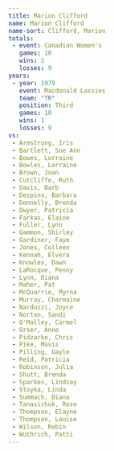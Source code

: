 ```yaml
---
title: Marion Clifford
name: Marion Clifford
name-sort: Clifford, Marion
totals:
 - event: Canadian Women's
   games: 10
   wins: 1
   losses: 9
years:
 - year: 1979
   event: Macdonald Lassies
   team: "TR"
   position: Third
   games: 10
   wins: 1
   losses: 9
vs:
 - Armstrong, Iris
 - Bartlett, Sue Ann
 - Bowes, Lorraine
 - Bowles, Lorraine
 - Brown, Joan
 - Cutcliffe, Ruth
 - Davis, Barb
 - Despins, Barbara
 - Donnelly, Brenda
 - Dwyer, Patricia
 - Farkas, Elaine
 - Fuller, Lynn
 - Gammon, Shirley
 - Gardiner, Faye
 - Jones, Colleen
 - Kennah, Elvera
 - Knowles, Dawn
 - LaRocque, Penny
 - Lynn, Diana
 - Maher, Pat
 - McQuarrie, Myrna
 - Murray, Charmaine
 - Narduzzi, Joyce
 - Norton, Sandi
 - O'Malley, Carmel
 - Orser, Anne
 - Pidzarko, Chris
 - Pike, Mavis
 - Pilling, Gayle
 - Reid, Patricia
 - Robinson, Julia
 - Shutt, Brenda
 - Sparkes, Lindsay
 - Stoyka, Linda
 - Summach, Diana
 - Tanasichuk, Rose
 - Thompson, Elayne
 - Thompson, Louise
 - Wilson, Robin
 - Wuthrich, Patti
---
```


